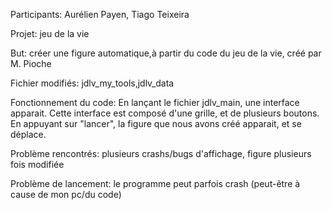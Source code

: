 Participants: Aurélien Payen, Tiago Teixeira

Projet: jeu de la vie

But: créer une figure automatique,à partir du code du jeu de la vie, créé par M. Pioche

Fichier modifiés: jdlv_my_tools,jdlv_data

Fonctionnement du code: En lançant le fichier jdlv_main, une interface apparait. Cette interface est composé d'une grille, et de plusieurs boutons. En appuyant sur "lancer", la figure que nous avons créé apparait, et se déplace.

Problème rencontrés: plusieurs crashs/bugs d'affichage, figure plusieurs fois modifiée

Problème de lancement: le programme peut parfois crash (peut-être à cause de mon pc/du code)
